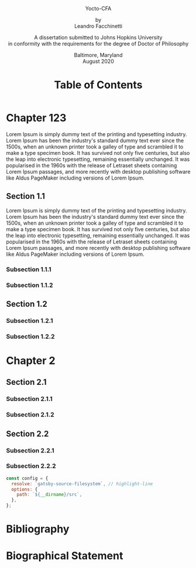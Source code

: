 <!DOCTYPE html>
<html lang="en">
<head>
<title>Yocto-CFA</title>
<meta name="author" content="Leandro Facchinetti">
<meta name="subject" content="TODO">
<meta name="keywords" content="TODO, TODO, ...">
<link rel="stylesheet" href="styles.css">
</head>
<body>
<header>
<div class="title-page">
<p class="title">Yocto-CFA</p>
<p class="author">by<br>Leandro Facchinetti</p>
<p class="statement">A dissertation submitted to Johns Hopkins University<br>in conformity with the requirements for the degree of Doctor of Philosophy</p>
<p class="publishing-location">Baltimore, Maryland<br>August 2020</p>
</div>

<!--
# Abstract

<p>TODO</p>

- **Primary Reader and Advisor:** Dr. Scott Fraser Smith.
- **Readers:** Dr. Zachary Eli Palmer and Dr. Matthew Daniel Green.
-->

# Table of Contents

<ul class="table-of-contents"></ul>

</header>

<main>

# Chapter 123

Lorem Ipsum is simply dummy text of the printing and typesetting industry. Lorem Ipsum has been the industry's standard dummy text ever since the 1500s, [](#section-11) when [](#undefined) an unknown printer took a galley of type and scrambled it to make a type specimen book. It has survived not only five centuries, but also the leap into electronic typesetting, remaining essentially unchanged. It was popularised in the 1960s with the release of Letraset sheets containing Lorem Ipsum passages, and more recently with desktop publishing software like Aldus PageMaker including versions of Lorem Ipsum.

## Section 1.1

Lorem Ipsum is simply dummy text of the printing and typesetting industry. Lorem Ipsum has been the industry's standard dummy text ever since the 1500s, when an unknown printer took a galley of type and scrambled it to make a type specimen book. It has survived not only five centuries, but also the leap into electronic typesetting, remaining essentially unchanged. It was popularised in the 1960s with the release of Letraset sheets containing Lorem Ipsum passages, and more recently with desktop publishing software like Aldus PageMaker including versions of Lorem Ipsum.

### Subsection 1.1.1

### Subsection 1.1.2

## Section 1.2

### Subsection 1.2.1

### Subsection 1.2.2

# Chapter 2

## Section 2.1

### Subsection 2.1.1

### Subsection 2.1.2

## Section 2.2

### Subsection 2.2.1

### Subsection 2.2.2

```js
const config = {
  resolve: `gatsby-source-filesystem`, // highlight-line
  options: {
    path: `${__dirname}/src`,
  },
};
```

</main>

<footer>

# Bibliography

# Biographical Statement

</footer>
<script src="scripts.js"></script>
</body>
</html>
